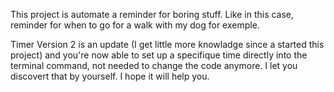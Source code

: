 This project is automate a reminder for boring stuff.
Like in this case, reminder for when to go for a walk with my dog for exemple.

Timer Version 2 is an update (I get little more knowladge since a started this project) and you're now able to set up 
a specifique time directly into the terminal command, not needed to change the code anymore.
I let you discovert that by yourself. 
I hope it will help you.
